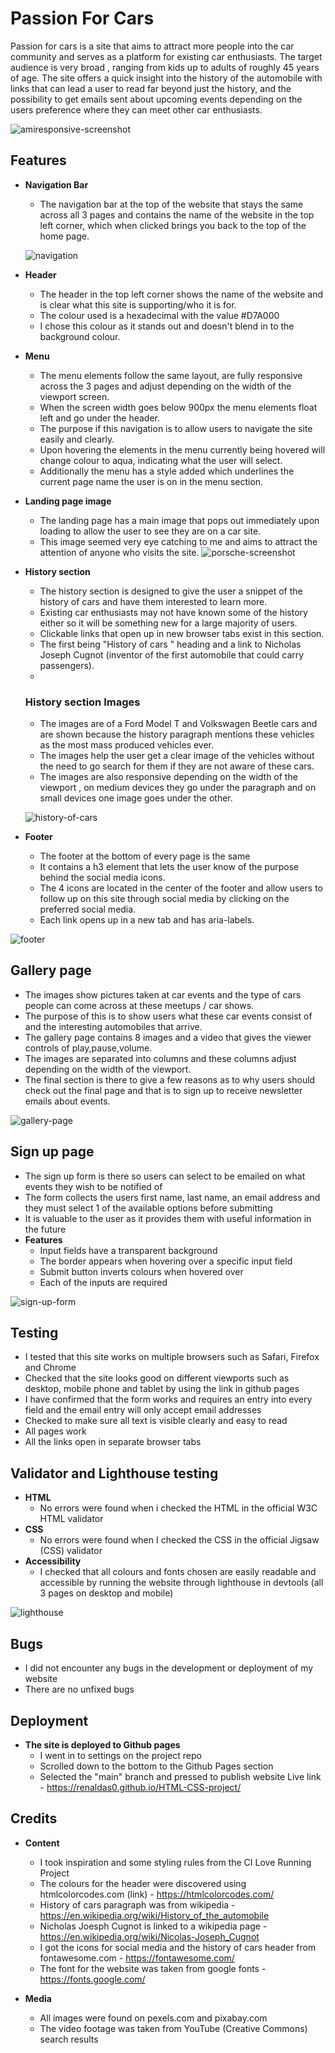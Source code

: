 # Passion For Cars

Passion for cars is a site that aims to attract more people into the car community and serves as a platform for existing car enthusiasts. The target audience is very broad , ranging from kids up to adults of roughly 45 years of age. The site offers a quick insight into the history of the automobile with links that can lead a user to read far beyond just the history, and the possibility to get emails sent about upcoming events depending on the users preference where they can meet other car enthusiasts.

   ![amiresponsive-screenshot](https://user-images.githubusercontent.com/97538312/162216382-1689c6d6-5645-4d0e-be8e-bec141827149.jpg)


## Features
- __Navigation Bar__
  
  - The navigation bar at the top of the website that stays the same across all 3 pages and contains the name of the website in the top left corner,
  which when clicked brings you back to the top of the home page.
   
   ![navigation](https://user-images.githubusercontent.com/97538312/162248981-ce35de63-53a0-4f70-ab70-3d4a750cbac1.jpg)

- __Header__
  - The header in the top left corner shows the name of the website and is clear what this site is supporting/who it is for.
  - The colour used is a hexadecimal with the value #D7A000
  - I chose this colour as it stands out and doesn't blend in to the background colour.

- __Menu__
  - The menu elements follow the same layout, are fully responsive across the 3 pages and adjust depending on the width of the viewport screen.
  - When the screen width goes below 900px the menu elements float left and go under the header.
  - The purpose if this navigation is to allow users to navigate the site easily and clearly.
  - Upon hovering the elements in the menu currently being hovered will change colour to aqua, indicating what the user will select.
  - Additionally the menu has a style added which underlines the current page name the user is on in the menu section.
        
   
   
 - __Landing page image__

   - The landing page has a main image that pops out immediately upon loading to allow the user to see they are on a car site.
   - This image seemed very eye catching to me and aims to attract the attention of anyone who visits the site.
    ![porsche-screenshot](https://user-images.githubusercontent.com/97538312/162434837-c1221453-4a64-4251-a69d-4ff9b6f84e5c.jpg)
    
- __History section__
   - The history section is designed to give the user a snippet of the history of cars and have them interested to learn more. 
   - Existing car enthusiasts may not have known some of the history either so it will be something new for a large majority of users.
   - Clickable links that open up in new browser tabs exist in this section.
   - The first being "History of cars " heading and a link to Nicholas Joseph Cugnot (inventor of the first automobile that could carry passengers).
   - 
   ### History section Images
   - The images are of a Ford Model T and Volkswagen Beetle cars and are shown because the history paragraph mentions these vehicles as the most mass produced vehicles ever.
   - The images help the user get a clear image of the vehicles without the need to go search for them if they are not aware of these cars.
   - The images are also responsive depending on the width of the viewport , on medium devices they go under the paragraph and on small devices one image goes under the other.
   
   ![history-of-cars](https://user-images.githubusercontent.com/97538312/162568139-ba18e9f8-8c98-4d17-a225-a53d21d01c0c.jpg)

- __Footer__
   - The footer at the bottom of every page is the same 
   - It contains a h3 element that lets the user know of the purpose behind the social media icons.
   - The 4 icons are located in the center of the footer and allow users to follow up on this site through social media by clicking on the preferred social media.
   - Each link opens up in a new tab and has aria-labels.

![footer](https://user-images.githubusercontent.com/97538312/162624909-6178d5b8-3a32-4012-aa29-3b1e90cd4047.jpg)

 
## Gallery page
   - The images show pictures taken at car events and the type of cars people can come across at these meetups / car shows.
   - The purpose of this is to show users what these car events consist of and the interesting automobiles that arrive.
   - The gallery page contains 8 images and a video that gives the viewer controls of play,pause,volume.
   - The images are separated into columns and these columns adjust depending on the width of the viewport.
   - The final section is there to give a few reasons as to why users should check out the final page and that is to sign up to receive newsletter emails about events.
   
   ![gallery-page](https://user-images.githubusercontent.com/97538312/162588592-7a9e6000-893a-4571-97db-c4cca31ce1ed.jpg)

## Sign up page

   - The sign up form is there so users can select to be emailed on what events they wish to be notified of
   - The form collects the users first name, last name, an email address and they must select 1 of the available options before submitting
   - It is valuable to the user as it provides them with useful information in the future
- __Features__
   - Input fields have a transparent background
   - The border appears when hovering over a specific input field
   - Submit button inverts colours when hovered over
   - Each of the inputs are required

![sign-up-form](https://user-images.githubusercontent.com/97538312/162624456-d2c91861-8143-4f39-b0b0-43f4a5d0ff82.jpg)

## Testing 

   - I tested that this site works on multiple browsers such as Safari, Firefox and Chrome
   - Checked that the site looks good on different viewports such as desktop, mobile phone and tablet by using the link in github pages
   - I have confirmed that the form works and requires an entry into every field and the email entry will only accept email addresses
   - Checked to make sure all text is visible clearly and easy to read
   - All pages work 
   - All the links open in separate browser tabs

## Validator and Lighthouse testing
   - __HTML__
      - No errors were found when i checked the HTML in the official W3C HTML validator
   - __CSS__
      - No errors were found when I checked the CSS in the official Jigsaw (CSS) validator
   - __Accessibility__
      - I checked that all colours and fonts chosen are easily readable and accessible by running the website through lighthouse in devtools (all 3 pages on desktop          and mobile)

![lighthouse](https://user-images.githubusercontent.com/97538312/162716401-6f7cecd5-befa-4bee-b0fa-909f24778b70.jpg)

## Bugs
   - I did not encounter any bugs in the development or deployment of my website
   - There are no unfixed bugs

## Deployment
   - __The site is deployed to Github pages__
      - I went in to settings on the project repo
      - Scrolled down to the bottom to the Github Pages section
      - Selected the "main" branch and pressed to publish website
  Live link - https://renaldas0.github.io/HTML-CSS-project/

## Credits
   - __Content__
   
      - I took inspiration and some styling rules from the CI Love Running Project
      - The colours for the header were discovered using htmlcolorcodes.com (link) - https://htmlcolorcodes.com/
      - History of cars paragraph was from wikipedia - https://en.wikipedia.org/wiki/History_of_the_automobile
      - Nicholas Joesph Cugnot is linked to a wikipedia page - https://en.wikipedia.org/wiki/Nicolas-Joseph_Cugnot
      - I got the icons for social media and the history of cars header from fontawesome.com - https://fontawesome.com/
      - The font for the website was taken from google fonts - https://fonts.google.com/

   - __Media__

      - All images were found on pexels.com and pixabay.com
      - The video footage was taken from YouTube (Creative Commons) search results


